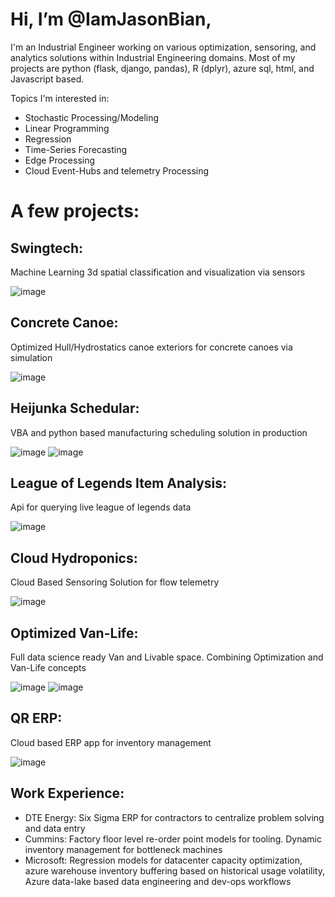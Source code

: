 
<!---
IamJasonBian/IamJasonBian is a ✨ special ✨ repository because its `README.md` (this file) appears on your GitHub profile.
You can click the Preview link to take a look at your changes.
--->
# Hi, I’m @IamJasonBian, 

I'm an Industrial Engineer working on various optimization, sensoring, and analytics solutions within Industrial Engineering domains. Most of my projects are python (flask, django, pandas), R (dplyr), azure sql, html, and Javascript based.

Topics I'm interested in: 
  * Stochastic Processing/Modeling 
  * Linear Programming
  * Regression
  * Time-Series Forecasting
  * Edge Processing
  * Cloud Event-Hubs and telemetry Processing
  
 # A few projects:
  ## Swingtech: 
  Machine Learning 3d spatial classification and visualization via sensors
  
  ![image](https://user-images.githubusercontent.com/16582383/118032809-ed805980-b31c-11eb-965e-4729abbd7419.png)

  ## Concrete Canoe: 
  Optimized Hull/Hydrostatics canoe exteriors for concrete canoes via simulation
  
  ![image](https://user-images.githubusercontent.com/16582383/118032626-bd38bb00-b31c-11eb-93ca-d78dbe76b86b.png)

  
  ## Heijunka Schedular: 
  VBA and python based manufacturing scheduling solution in production
  
  ![image](https://user-images.githubusercontent.com/16582383/118032317-6337f580-b31c-11eb-88eb-cdbe0ab4fa45.png)
![image](https://user-images.githubusercontent.com/16582383/118032361-721ea800-b31c-11eb-8cb3-695b428a3486.png)

  ## League of Legends Item Analysis: 
  Api for querying live league of legends data
  
  ![image](https://user-images.githubusercontent.com/16582383/118032998-23254280-b31d-11eb-86bd-91ab7e18fee9.png)

  ## Cloud Hydroponics: 
  Cloud Based Sensoring Solution for flow telemetry 
  
  ![image](https://user-images.githubusercontent.com/16582383/118032925-0ab52800-b31d-11eb-9ff7-ad16fc96e6d4.png)

  ## Optimized Van-Life: 
  Full data science ready Van and Livable space. Combining Optimization and Van-Life concepts
  
  ![image](https://user-images.githubusercontent.com/16582383/118031913-e86eda80-b31b-11eb-88c2-2a4242a13c53.png)
  ![image](https://user-images.githubusercontent.com/16582383/118032867-fcffa280-b31c-11eb-9ad4-debc6f7168c2.png)

  ## QR ERP: 
  Cloud based ERP app for inventory management 
  
  ![image](https://user-images.githubusercontent.com/16582383/118032035-0dfbe400-b31c-11eb-93f7-4ec9914af902.png)

  
 ## Work Experience:
   * DTE Energy: Six Sigma ERP for contractors to centralize problem solving and data entry
   * Cummins: Factory floor level re-order point models for tooling. Dynamic inventory management for bottleneck machines
   * Microsoft: Regression models for datacenter capacity optimization, azure warehouse inventory buffering based on historical usage volatility, Azure data-lake based data engineering and dev-ops workflows
   
   
